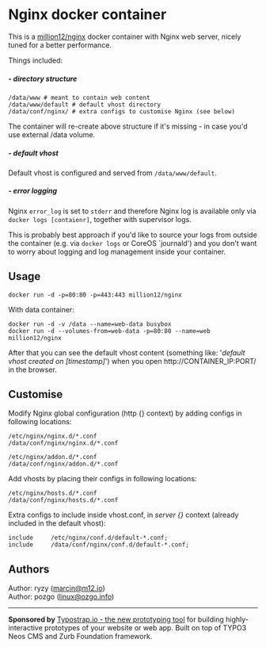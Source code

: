 # Nginx docker container

This is a [million12/nginx](https://registry.hub.docker.com/u/million12/nginx/) docker container with Nginx web server, nicely tuned for a better performance.

Things included:

##### - directory structure
```
/data/www # meant to contain web content
/data/www/default # default vhost directory
/data/conf/nginx/ # extra configs to customise Nginx (see below)
```
The container will re-create above structure if it's missing - in case you'd use external /data volume.

##### - default vhost

Default vhost is configured and served from `/data/www/default`.

##### - error logging

Nginx `error_log` is set to `stderr` and therefore Nginx log is available only via `docker logs [contaienr]`, together with supervisor logs.

This is probably best approach if you'd like to source your logs from outside the container (e.g. via `docker logs` or CoreOS `journald') and you don't want to worry about logging and log management inside your container.


## Usage

`docker run -d -p=80:80 -p=443:443 million12/nginx`

With data container:  
```
docker run -d -v /data --name=web-data busybox
docker run -d --volumes-from=web-data -p=80:80 --name=web million12/nginx
```

After that you can see the default vhost content (something like: '*default vhost created on [timestamp]*') when you open http://CONTAINER_IP:PORT/ in the browser.

## Customise

Modify Nginx global configuration (http {} context) by adding configs in following locations:  
```
/etc/nginx/nginx.d/*.conf
/data/conf/nginx/nginx.d/*.conf

/etc/nginx/addon.d/*.conf
/data/conf/nginx/addon.d/*.conf
```

Add vhosts by placing their configs in following locations:  
```
/etc/nginx/hosts.d/*.conf
/data/conf/nginx/hosts.d/*.conf
```

Extra configs to include inside vhost.conf, in *server {}* context (already included in the default vhost):  
```
include     /etc/nginx/conf.d/default-*.conf;
include     /data/conf/nginx/conf.d/default-*.conf;
```


## Authors

Author: ryzy (<marcin@m12.io>)  
Author: pozgo (<linux@ozgo.info>)

---

**Sponsored by** [Typostrap.io - the new prototyping tool](http://typostrap.io/) for building highly-interactive prototypes of your website or web app. Built on top of TYPO3 Neos CMS and Zurb Foundation framework.
